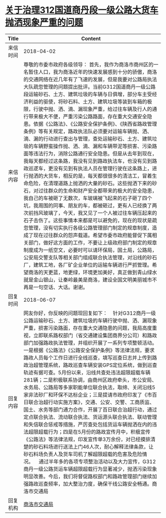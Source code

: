 # [关于治理312国道商丹段一级公路大货车抛洒现象严重的问题](http://www.shangluo.gov.cn/zmhd/ldxxxx.jsp?urltype=leadermail.LeaderMailContentUrl&wbtreeid=1112&leadermailid=4620)

| Title |                                                                                                                                                                                                                                                                                                                                                                                                                         Content                                                                                                                                                                                                                                                                                                                                                                                                                         |
|:-----:|---------------------------------------------------------------------------------------------------------------------------------------------------------------------------------------------------------------------------------------------------------------------------------------------------------------------------------------------------------------------------------------------------------------------------------------------------------------------------------------------------------------------------------------------------------------------------------------------------------------------------------------------------------------------------------------------------------------------------------------------------------------------------------------------------------------------------------------------------------|
| 来信时间  | 2018-04-02                                                                                                                                                                                                                                                                                                                                                                                                                                                                                                                                                                                                                                                                                                                                                                                                                                              |
| 来信内容  | 尊敬的市委市政府各级领导： 首先，我作为商洛市商州区的一名暂住人口，我为商洛近年的快速发展感到十分的骄傲，商洛的交通网络在近几年有了飞速的发展，但是我要对公路局执法大队疏忽管理的问题提出批评。当前G312国道商丹一级公路段运输砂石、土方、建筑垃圾的车辆与日俱增，部分车主受经济利益的驱使，将砂石料、土方、建筑垃圾等装到车箱的极限，行驶中抛、洒、滴、漏现象严重，给过往车辆及行人的通行带来极大不便，严重污染公路路面，存在重大交通安全隐患。依据《公路法》、《公路安全保护条例》、《陕西省路政管理条例》等有关规定，路政执法队必须要对运输车辆抛、洒、滴、漏的行动进行查出与管理，查处运输砂石、土方、建筑垃圾的车辆野蛮操作抛、洒、滴、漏和车辆带泥等损害、污染路面等违法行为，消除公路通行安全隐患。但是从去年到现在，我每天都经过这条路，我没有见到路政执法车，也没有见到路政巡逻车，更没有见到有执法人员在管理行驶在这条路上，进行抛洒的大货车，相反的是，每天都很很多的清洁工，冒着生命危险，在清理道路上抛洒的大量的砂石。这些抛洒下来的砂石，对过往群众的生命和财产安全都带来的极大的安全隐患，我自己的车被砸了无数次，车玻璃被飞起来的石子砸了四个坑，我周围的同事、朋友的车，都被砸过，更有人已经换了两次前挡风玻璃了，今天，我又见了一个人被过往车辆压起来的石子击伤了。这些事情本来都是可以避免的，现在的现状是疏忽管理，没有切实执行各级公路管理部门制定的规章制度，造成了现在过往群众的怨声载道。希望市委市政府能督促下属相关部门，做好这方面的工作，不要让上级政府部门制定的规章制度成为一纸空文，必要时可以请环保局，国土局，公路局，公安局交警支队等相关部门组成联合执法管理，对沿线的砂石厂，建筑工地，各厂矿企业单位的运输车辆进行严抓管理。希望商洛的天更蓝，地更绿，环境更加美好，真正做到青山绿水就是金山银山，让秦岭最美是商洛，建设全国文明美丽城市不再是一句空话、大话。谢谢。 |
| 回复时间  | 2018-06-07                                                                                                                                                                                                                                                                                                                                                                                                                                                                                                                                                                                                                                                                                                                                                                                                                                              |
| 回复内容  | 网友你好，你反映的问题现回复如下：    针对G312商丹一级公路运输砂石、土方、建筑垃圾的车辆行驶中抛、洒、漏现象严重，损害污染路面，存在重大交通隐患的问题，我局高度重视，立即联系路权部门（省交通建设集团商界分公司）和路政部门加强路政执法管理，并组织开展了一系列专项整顿活动。一是根据《公路法》《公路安全保护条例》等法律法规，要求路政人员每个工作日进行全线巡查，填写巡查日志并上传到路政治超管理系统，路政巡查车辆安装GPS定位系统，做到巡查轨迹有据可查。5月份以来，沿线共查处违法超限超载车辆281辆；二是积极联系协调，由商州区政府牵头，市公安局、水务局、公路局等多家职能单位联合执法，取缔、关闭沿线5家非法砂厂和环保不达标企业；三是提请市政府印发了《市百日联合治超行动实施方案》，交通、公安、交警、工商质监、国土、水务等部门通力合作，开展了百日联合治超行动，通过定点联合执法、流动联合执法、货运源头联合执法、联动管理和失信联合惩戒等措施，严厉查处包括货运车辆抛洒在内的违法超限超载行为；四是在5月份的路政宣传月中，积极宣传《公路法》等法律法规，印发宣传单3万余份，对已经摸排清楚的砂石料场进行送法上门46人次，耐心解释法律条款，让砂石料场负责人及货车司机了解超限超载的危害及危险情况。    通过半年多的各项专项整治活动以及大力宣传，G312商丹一级公路货运车辆超限超载行为显著减少，抛洒污染现象明显改善。今后，我们将督促路权部门和路政管理部门继续加强路政巡查频率，加大整治力度，确保干线公路安全畅通。商洛市交通局                                                                                                                                                                     |
| 回复机构  | [商洛市交通局](../../category/agencies/商洛市交通局.md)                                                                                                                                                                                                                                                                                                                                                                                                                                                                                                                                                                                                                                                                                                                                                                                                             |